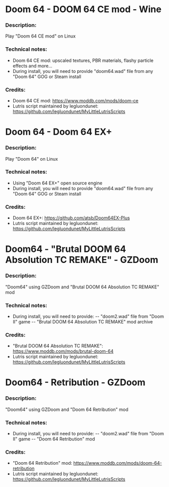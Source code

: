 # Doom 64 - DOOM 64 CE mod - Wine
### Description:
Play "Doom 64 CE mod" on Linux
### Technical notes:
- Doom 64 CE mod: upscaled textures, PBR materials, flashy particle effects and more...
- During install, you will need to provide "doom64.wad" file from any "Doom 64" GOG or Steam install
### Credits:
- Doom 64 CE mod: https://www.moddb.com/mods/doom-ce
- Lutris script maintained by legluondunet: https://github.com/legluondunet/MyLittleLutrisScripts


# Doom 64 - Doom 64 EX+
### Description:
Play "Doom 64" on Linux
### Technical notes:
- Using "Doom 64 EX+" open source engine
- During install, you will need to provide "doom64.wad" file from any "Doom 64" GOG or Steam install
### Credits:
- Doom 64 EX+: https://github.com/atsb/Doom64EX-Plus
- Lutris script maintained by legluondunet: https://github.com/legluondunet/MyLittleLutrisScripts


# Doom64 - "Brutal DOOM 64 Absolution TC REMAKE" - GZDoom
### Description:
"Doom64" using GZDoom and "Brutal DOOM 64 Absolution TC REMAKE" mod
### Technical notes:
- During install, you will need to provide:
-- "doom2.wad" file from "Doom II" game
-- "Brutal DOOM 64 Absolution TC REMAKE" mod archive
### Credits:
- "Brutal DOOM 64 Absolution TC REMAKE": https://www.moddb.com/mods/brutal-doom-64
- Lutris script maintained by legluondunet: https://github.com/legluondunet/MyLittleLutrisScripts


# Doom64 - Retribution - GZDoom
### Description:
"Doom64" using  GZDoom and "Doom 64 Retribution" mod
### Technical notes:
- During install, you will need to provide:
-- "doom2.wad" file from "Doom II" game
-- "Doom 64 Retribution" mod

### Credits:
- "Doom 64 Retribution" mod: https://www.moddb.com/mods/doom-64-retribution
- Lutris script maintained by legluondunet: https://github.com/legluondunet/MyLittleLutrisScripts
